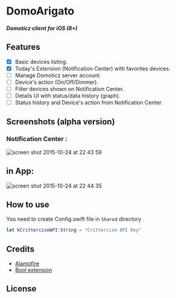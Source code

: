 # DomoArigato
##### Domoticz client for iOS (8+)

## Features

- [x] Basic devices listing.
- [x] Today's Extension (Notification Center) with favorites devices.
- [ ] Manage Domoticz server account.
- [ ] Device's action (On/Off/Dimmer).
- [ ] Filter devices shown on Notification Center.
- [ ] Details UI with status/data history (graph).
- [ ] Status history and Device's action from Notification Center.

## Screenshots (alpha version) 

### Notification Center :
 
![screen shot 2015-10-24 at 22 43 59](https://cloud.githubusercontent.com/assets/484397/10712701/ffa058a4-7aa1-11e5-9bfd-764695febbc4.png)

## in App:

![screen shot 2015-10-24 at 22 44 35](https://cloud.githubusercontent.com/assets/484397/10712702/ffa1c18a-7aa1-11e5-8b66-461b2f80f708.png)

## How to use
You need to create Config.swift file in `Shared` directory
``` swift
let kCrittercismAPI:String = "Crittercism API Key"
```


## Credits
- [Alamofire](https://github.com/Alamofire/Alamofire)
- [Bool extension](https://gist.github.com/JadenGeller/1ff15b9958400f18f2c1)

## License

